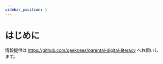 ```yaml
---
sidebar_position: 1
---
```


# はじめに

情報提供は https://github.com/geeknees/parental-digital-literacy へお願いします。
